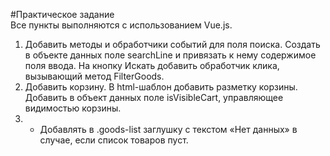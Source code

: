 #Практическое задание <br>
Все пункты выполняются с использованием Vue.js. <br>
1. Добавить методы и обработчики событий для поля поиска. Создать в объекте данных поле
searchLine и привязать к нему содержимое поля ввода. На кнопку Искать добавить
обработчик клика, вызывающий метод FilterGoods. <br>
2. Добавить корзину. В html-шаблон добавить разметку корзины. Добавить в объект данных поле
isVisibleCart, управляющее видимостью корзины. <br>
3. * Добавлять в .goods-list заглушку с текстом «Нет данных» в случае, если список товаров
пуст.

